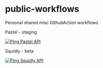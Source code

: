 # public-workflows
Personal shared misc GithubAction workflows

Pastel - staging

[![Ping Pastel API](https://github.com/fralps/public-workflows/actions/workflows/pastel-api-pinger.yml/badge.svg?event=schedule)](https://github.com/fralps/public-workflows/actions/workflows/pastel-api-pinger.yml)

Squidly - beta

[![Ping Squidly API](https://github.com/fralps/public-workflows/actions/workflows/squidly-api-pinger.yml/badge.svg?event=schedule)](https://github.com/fralps/public-workflows/actions/workflows/squidly-api-pinger.yml)

